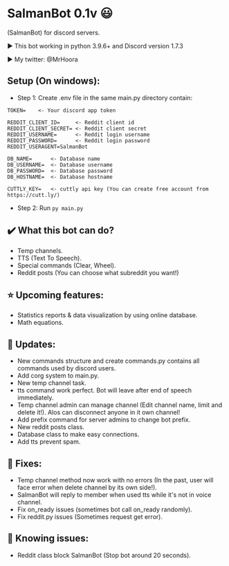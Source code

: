 # SalmanBot 0.1v :smiley:
  
 (SalmanBot) for discord servers.

▶️ This bot working in python 3.9.6+ and Discord version 1.7.3

▶️ My twitter: @MrHoora

 Setup (On windows):
 -
 - Step 1: Create .env file in the same main.py directory contain:
  ```
  TOKEN=    <- Your discord app token

  REDDIT_CLIENT_ID=     <- Reddit client id
  REDDIT_CLIENT_SECRET= <- Reddit client secret
  REDDIT_USERNAME=      <- Reddit login username
  REDDIT_PASSWORD=      <- Reddit login password
  REDDIT_USERAGENT=SalmanBot

  DB_NAME=      <- Database name
  DB_USERNAME=  <- Database username
  DB_PASSWORD=  <- Database password
  DB_HOSTNAME=  <- Database hostname

  CUTTLY_KEY=   <- cuttly api key (You can create free account from https://cutt.ly/)
  ```
 - Step 2: Run ``` py main.py ```

:heavy_check_mark: What this bot can do?
-
* Temp channels.
* TTS (Text To Speech).
* Special commands (Clear, Wheel).
* Reddit posts (You can choose what subreddit you want!)

⭐ Upcoming features:
-
- Statistics reports & data visualization by using online database.
- Math equations.

📎 Updates:
-
- New commands structure and create commands.py contains all commands used by discord users.
- Add corg system to main.py.
- New temp channel task.
- tts command work perfect. Bot will leave after end of speech immediately.
- Temp channel admin can manage channel (Edit channel name, limit and delete it!). Alos can disconnect anyone in it own channel!
- Add prefix command for server admins to change bot prefix.
- New reddit posts class.
- Database class to make easy connections.
- Add tts prevent spam.

🧰 Fixes:
-
- Temp channel method now work with no errors (In the past, user will face error when delete channel by its own side!).
- SalmanBot will reply to member when used tts while it's not in voice channel.
- Fix on_ready issues (sometimes bot call on_ready randomly).
- Fix reddit.py issues (Sometimes request get error).

🔴 Knowing issues:
-
- Reddit class block SalmanBot (Stop bot around 20 seconds).
